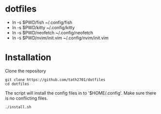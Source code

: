 # dotfiles
- ln -s $PWD/fish ~/.config/fish
- ln -s $PWD/kitty ~/.config/kitty
- ln -s $PWD/neofetch ~/.config/neofetch
- ln -s $PWD/nvim/init.vim ~/.config/nvim/init.vim
# Installation
Clone the repository
```
git clone https://github.com/tath2701/dotfiles
cd dotfiles
```

The script will install the config files in to '$HOME/.config'. Make sure there is no conflicting files.
```
./install.sh
```


